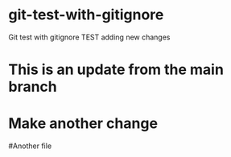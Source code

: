 # git-test-with-gitignore
Git test with gitignore
TEST adding new changes
# This is an update from the main branch
# Make another change
#Another file
